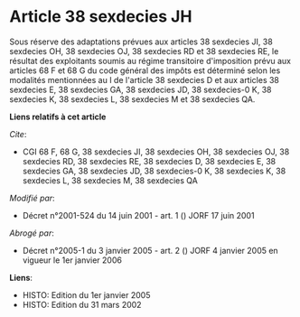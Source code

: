 # Article 38 sexdecies JH

Sous réserve des adaptations prévues aux articles 38 sexdecies JI, 38 sexdecies OH, 38 sexdecies OJ, 38 sexdecies RD et 38
sexdecies RE, le résultat des exploitants soumis au régime transitoire d'imposition prévu aux articles 68 F et 68 G du code
général des impôts est déterminé selon les modalités mentionnées au I de l'article 38 sexdecies D et aux articles 38
sexdecies E, 38 sexdecies GA, 38 sexdecies JD, 38 sexdecies-0 K, 38 sexdecies K, 38 sexdecies L, 38 sexdecies M et 38
sexdecies QA.

**Liens relatifs à cet article**

_Cite_:

  - CGI 68 F, 68 G, 38 sexdecies JI, 38 sexdecies OH, 38 sexdecies OJ, 38 sexdecies RD, 38 sexdecies RE, 38 sexdecies D, 38 sexdecies E, 38 sexdecies GA, 38 sexdecies JD, 38 sexdecies-0 K, 38 sexdecies K, 38 sexdecies L, 38 sexdecies M, 38 sexdecies QA

_Modifié par_:

  - Décret n°2001-524 du 14 juin 2001 - art. 1 () JORF 17 juin 2001

_Abrogé par_:

  - Décret n°2005-1 du 3 janvier 2005 - art. 2 () JORF 4 janvier 2005 en vigueur le 1er janvier 2006

**Liens**:

  - HISTO: Edition du 1er janvier 2005
  - HISTO: Edition du 31 mars 2002

